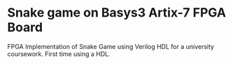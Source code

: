 # Snake game on Basys3 Artix-7 FPGA Board
FPGA Implementation of Snake Game using Verilog HDL for a university coursework. First time using a HDL.
